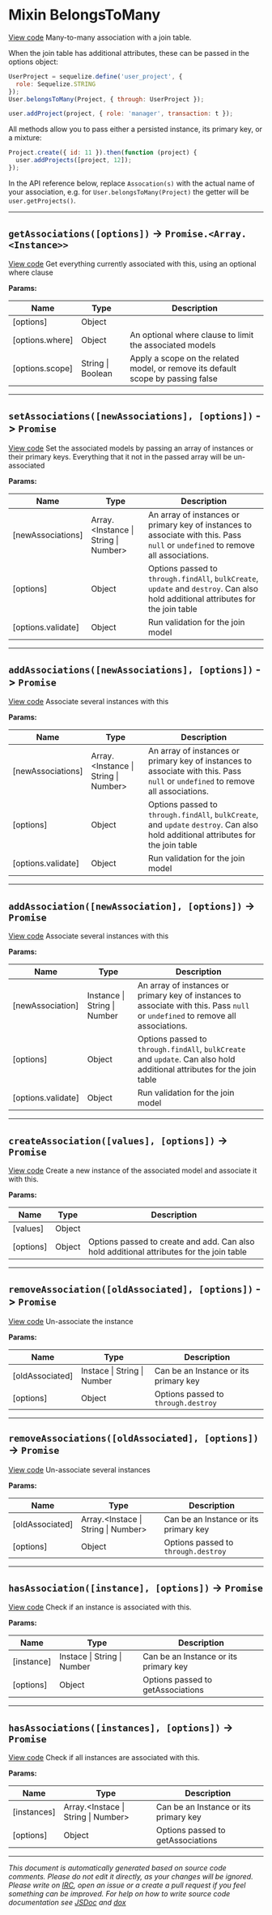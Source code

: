 <a name="belongstomany"></a>
# Mixin BelongsToMany
[View code](https://github.com/sequelize/sequelize/blob/e1de2e37b2301ec55af21f17cf0ac3dbf5d60179/lib/associations/belongs-to-many.js#L36)
Many-to-many association with a join table.

When the join table has additional attributes, these can be passed in the options object:

```js
UserProject = sequelize.define('user_project', {
  role: Sequelize.STRING
});
User.belongsToMany(Project, { through: UserProject });

user.addProject(project, { role: 'manager', transaction: t });
```

All methods allow you to pass either a persisted instance, its primary key, or a mixture:

```js
Project.create({ id: 11 }).then(function (project) {
  user.addProjects([project, 12]);
});
```

In the API reference below, replace `Assocation(s)` with the actual name of your association, e.g. for `User.belongsToMany(Project)` the getter will be `user.getProjects()`.


***

<a name="getassociations"></a>
## `getAssociations([options])` -> `Promise.<Array.<Instance>>`
[View code](https://github.com/sequelize/sequelize/blob/e1de2e37b2301ec55af21f17cf0ac3dbf5d60179/lib/associations/belongs-to-many.js#L200)
Get everything currently associated with this, using an optional where clause


**Params:**

| Name | Type | Description |
| ---- | ---- | ----------- |
| [options] | Object |  |
| [options.where] | Object | An optional where clause to limit the associated models |
| [options.scope] | String &#124; Boolean | Apply a scope on the related model, or remove its default scope by passing false |


***

<a name="setassociations"></a>
## `setAssociations([newAssociations], [options])` -> `Promise`
[View code](https://github.com/sequelize/sequelize/blob/e1de2e37b2301ec55af21f17cf0ac3dbf5d60179/lib/associations/belongs-to-many.js#L210)
Set the associated models by passing an array of instances or their primary keys. Everything that it not in the passed array will be un-associated


**Params:**

| Name | Type | Description |
| ---- | ---- | ----------- |
| [newAssociations] | Array.&lt;Instance &#124; String &#124; Number&gt; | An array of instances or primary key of instances to associate with this. Pass `null` or `undefined` to remove all associations. |
| [options] | Object | Options passed to `through.findAll`, `bulkCreate`, `update` and `destroy`. Can also hold additional attributes for the join table |
| [options.validate] | Object | Run validation for the join model |


***

<a name="addassociations"></a>
## `addAssociations([newAssociations], [options])` -> `Promise`
[View code](https://github.com/sequelize/sequelize/blob/e1de2e37b2301ec55af21f17cf0ac3dbf5d60179/lib/associations/belongs-to-many.js#L220)
Associate several instances with this


**Params:**

| Name | Type | Description |
| ---- | ---- | ----------- |
| [newAssociations] | Array.&lt;Instance &#124; String &#124; Number&gt; | An array of instances or primary key of instances to associate with this. Pass `null` or `undefined` to remove all associations. |
| [options] | Object | Options passed to `through.findAll`, `bulkCreate`, and `update` `destroy`. Can also hold additional attributes for the join table |
| [options.validate] | Object | Run validation for the join model |


***

<a name="addassociation"></a>
## `addAssociation([newAssociation], [options])` -> `Promise`
[View code](https://github.com/sequelize/sequelize/blob/e1de2e37b2301ec55af21f17cf0ac3dbf5d60179/lib/associations/belongs-to-many.js#L230)
Associate several instances with this


**Params:**

| Name | Type | Description |
| ---- | ---- | ----------- |
| [newAssociation] | Instance &#124; String &#124; Number | An array of instances or primary key of instances to associate with this. Pass `null` or `undefined` to remove all associations. |
| [options] | Object | Options passed to `through.findAll`, `bulkCreate` and `update`. Can also hold additional attributes for the join table |
| [options.validate] | Object | Run validation for the join model |


***

<a name="createassociation"></a>
## `createAssociation([values], [options])` -> `Promise`
[View code](https://github.com/sequelize/sequelize/blob/e1de2e37b2301ec55af21f17cf0ac3dbf5d60179/lib/associations/belongs-to-many.js#L239)
Create a new instance of the associated model and associate it with this.


**Params:**

| Name | Type | Description |
| ---- | ---- | ----------- |
| [values] | Object |  |
| [options] | Object | Options passed to create and add. Can also hold additional attributes for the join table |


***

<a name="removeassociation"></a>
## `removeAssociation([oldAssociated], [options])` -> `Promise`
[View code](https://github.com/sequelize/sequelize/blob/e1de2e37b2301ec55af21f17cf0ac3dbf5d60179/lib/associations/belongs-to-many.js#L248)
Un-associate the instance


**Params:**

| Name | Type | Description |
| ---- | ---- | ----------- |
| [oldAssociated] | Instace &#124; String &#124; Number | Can be an Instance or its primary key |
| [options] | Object | Options passed to `through.destroy` |


***

<a name="removeassociations"></a>
## `removeAssociations([oldAssociated], [options])` -> `Promise`
[View code](https://github.com/sequelize/sequelize/blob/e1de2e37b2301ec55af21f17cf0ac3dbf5d60179/lib/associations/belongs-to-many.js#L257)
Un-associate several instances


**Params:**

| Name | Type | Description |
| ---- | ---- | ----------- |
| [oldAssociated] | Array.&lt;Instace &#124; String &#124; Number&gt; | Can be an Instance or its primary key |
| [options] | Object | Options passed to `through.destroy` |


***

<a name="hasassociation"></a>
## `hasAssociation([instance], [options])` -> `Promise`
[View code](https://github.com/sequelize/sequelize/blob/e1de2e37b2301ec55af21f17cf0ac3dbf5d60179/lib/associations/belongs-to-many.js#L266)
Check if an instance is associated with this.


**Params:**

| Name | Type | Description |
| ---- | ---- | ----------- |
| [instance] | Instace &#124; String &#124; Number | Can be an Instance or its primary key |
| [options] | Object | Options passed to getAssociations |


***

<a name="hasassociations"></a>
## `hasAssociations([instances], [options])` -> `Promise`
[View code](https://github.com/sequelize/sequelize/blob/e1de2e37b2301ec55af21f17cf0ac3dbf5d60179/lib/associations/belongs-to-many.js#L275)
Check if all instances are associated with this.


**Params:**

| Name | Type | Description |
| ---- | ---- | ----------- |
| [instances] | Array.&lt;Instace &#124; String &#124; Number&gt; | Can be an Instance or its primary key |
| [options] | Object | Options passed to getAssociations |


***

_This document is automatically generated based on source code comments. Please do not edit it directly, as your changes will be ignored. Please write on <a href="irc://irc.freenode.net/#sequelizejs">IRC</a>, open an issue or a create a pull request if you feel something can be improved. For help on how to write source code documentation see [JSDoc](http://usejsdoc.org) and [dox](https://github.com/tj/dox)_
